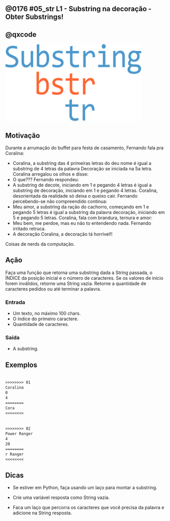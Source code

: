 ## @0176 #05_str L1 - Substring na decoração - Obter Substrings!
## @qxcode

![Substring](capa.jpg)

## Motivação

Durante a arrumação do buffet para festa de casamento, Fernando fala pra Coralina:

* Coralina, a substring das 4 primeiras letras do deu nome é igual a substring de 4 letras da palavra Decoração se iniciada na 5a letra. Coralina arregalou os olhos e disse:
* O que??? Fernando respondeu:
* A substring de decote, iniciando em 1 e pegando 4 letras é igual a substring de decoração, iniciando em 1 e pegando 4 letras. Coralina, desorientada da realidade só deixa o queixo cair. Fernando percebendo-se não compreendido continua:
* Meu amor, a substring da ração do cachorro, começando em 1 e pegando 5 letras é igual a substring da palavra decoração, iniciando em 5 e pegando 5 letras. Coralina, fala com brandura, ternura e amor:
* Meu bem, me perdoe, mas eu não to entendendo nada. Fernando irritado retruca.
* A decoração Coralina, a decoração tá horrível!!

Coisas de nerds da computação.

## Ação

Faça uma função que retorna uma substring dada a String passada, o ÍNDICE da posição inicial e o número de caracteres. Se os valores de inicio forem inválidos, retorne uma String vazia. Retorne a quantidade de caracteres pedidos ou até terminar a palavra.

### Entrada

* Um texto, no máximo 100 chars.
* O índice do primeiro caractere.
* Quantidade de caracteres.

### Saída

* A substring.

## Exemplos

```

>>>>>>>> 01
Coralina
0
4
========
Cora
<<<<<<<<


>>>>>>>> 02
Power Ranger
4
20
========
r Ranger
<<<<<<<<

```

## Dicas

* Se estiver em Python, faça usando um laço para montar a substring.

* Crie uma variável resposta como String vazia.

* Faca um laço que percorra os caracteres que você precisa da palavra e adicione na String resposta.

#

<!--- 
>>>>>>>> 03
Coralina
0
1
========
C
<<<<<<<<


>>>>>>>> 04
Coralina
1
1
========
o
<<<<<<<<




>>>>>>>> 05
Coralina
1
4
========
oral
<<<<<<<<


>>>>>>>> 06
Power Ranger
4
30
========
r Ranger
<<<<<<<<


>>>>>>>> 07
Decoracao
4
5
========
racao
<<<<<<<<

--->
